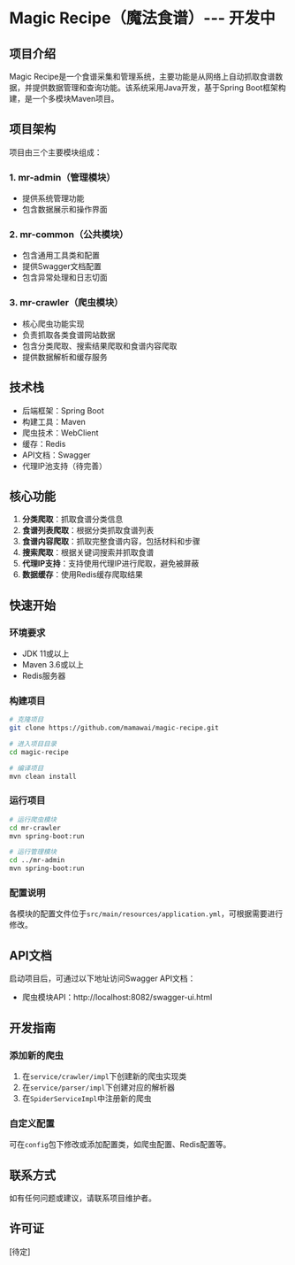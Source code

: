 # Magic Recipe（魔法食谱）--- 开发中

## 项目介绍

Magic Recipe是一个食谱采集和管理系统，主要功能是从网络上自动抓取食谱数据，并提供数据管理和查询功能。该系统采用Java开发，基于Spring Boot框架构建，是一个多模块Maven项目。

## 项目架构

项目由三个主要模块组成：

### 1. mr-admin（管理模块）
- 提供系统管理功能
- 包含数据展示和操作界面

### 2. mr-common（公共模块）
- 包含通用工具类和配置
- 提供Swagger文档配置
- 包含异常处理和日志切面

### 3. mr-crawler（爬虫模块）
- 核心爬虫功能实现
- 负责抓取各类食谱网站数据
- 包含分类爬取、搜索结果爬取和食谱内容爬取
- 提供数据解析和缓存服务

## 技术栈

- 后端框架：Spring Boot
- 构建工具：Maven
- 爬虫技术：WebClient
- 缓存：Redis
- API文档：Swagger
- 代理IP池支持（待完善）

## 核心功能

1. **分类爬取**：抓取食谱分类信息
2. **食谱列表爬取**：根据分类抓取食谱列表
3. **食谱内容爬取**：抓取完整食谱内容，包括材料和步骤
4. **搜索爬取**：根据关键词搜索并抓取食谱
5. **代理IP支持**：支持使用代理IP进行爬取，避免被屏蔽
6. **数据缓存**：使用Redis缓存爬取结果

## 快速开始

### 环境要求

- JDK 11或以上
- Maven 3.6或以上
- Redis服务器

### 构建项目

```bash
# 克隆项目
git clone https://github.com/mamawai/magic-recipe.git

# 进入项目目录
cd magic-recipe

# 编译项目
mvn clean install
```

### 运行项目

```bash
# 运行爬虫模块
cd mr-crawler
mvn spring-boot:run

# 运行管理模块
cd ../mr-admin
mvn spring-boot:run
```

### 配置说明

各模块的配置文件位于`src/main/resources/application.yml`，可根据需要进行修改。

## API文档

启动项目后，可通过以下地址访问Swagger API文档：

- 爬虫模块API：http://localhost:8082/swagger-ui.html
## 开发指南

### 添加新的爬虫

1. 在`service/crawler/impl`下创建新的爬虫实现类
2. 在`service/parser/impl`下创建对应的解析器
3. 在`SpiderServiceImpl`中注册新的爬虫

### 自定义配置

可在`config`包下修改或添加配置类，如爬虫配置、Redis配置等。

## 联系方式

如有任何问题或建议，请联系项目维护者。

## 许可证

[待定] 
